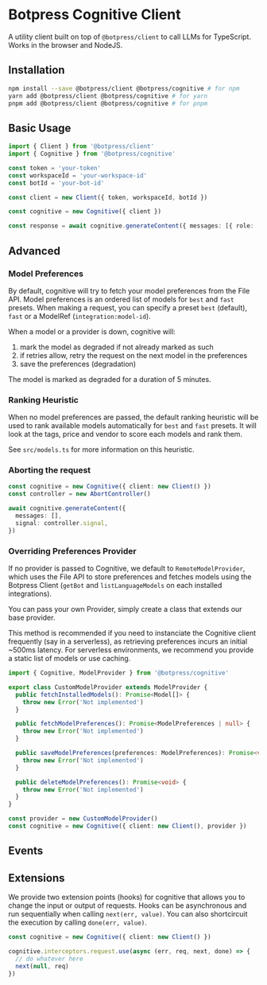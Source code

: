 # Botpress Cognitive Client

A utility client built on top of `@botpress/client` to call LLMs for TypeScript. Works in the browser and NodeJS.

## Installation

```bash
npm install --save @botpress/client @botpress/cognitive # for npm
yarn add @botpress/client @botpress/cognitive # for yarn
pnpm add @botpress/client @botpress/cognitive # for pnpm
```

## Basic Usage

```ts
import { Client } from '@botpress/client'
import { Cognitive } from '@botpress/cognitive'

const token = 'your-token'
const workspaceId = 'your-workspace-id'
const botId = 'your-bot-id'

const client = new Client({ token, workspaceId, botId })

const cognitive = new Cognitive({ client })

const response = await cognitive.generateContent({ messages: [{ role: 'user', content: 'Hello!' }] })
```

## Advanced

### Model Preferences

By default, cognitive will try to fetch your model preferences from the File API.
Model preferences is an ordered list of models for `best` and `fast` presets.
When making a request, you can specify a preset `best` (default), `fast` or a ModelRef (`integration:model-id`).

When a model or a provider is down, cognitive will:

1. mark the model as degraded if not already marked as such
2. if retries allow, retry the request on the next model in the preferences
3. save the preferences (degradation)

The model is marked as degraded for a duration of 5 minutes.

### Ranking Heuristic

When no model preferences are passed, the default ranking heuristic will be used to rank available models automatically for `best` and `fast` presets.
It will look at the tags, price and vendor to score each models and rank them.

See `src/models.ts` for more information on this heuristic.

### Aborting the request

```ts
const cognitive = new Cognitive({ client: new Client() })
const controller = new AbortController()

await cognitive.generateContent({
  messages: [],
  signal: controller.signal,
})
```

### Overriding Preferences Provider

If no provider is passed to Cognitive, we default to `RemoteModelProvider`, which uses the File API to store preferences and fetches models using the Botpress Client (`getBot` and `listLanguageModels` on each installed integrations).

You can pass your own Provider, simply create a class that extends our base provider.

This method is recommended if you need to instanciate the Cognitive client frequently (say in a serverless), as retrieving preferences incurs an initial ~500ms latency.
For serverless environments, we recommend you provide a static list of models or use caching.

```ts
import { Cognitive, ModelProvider } from '@botpress/cognitive'

export class CustomModelProvider extends ModelProvider {
  public fetchInstalledModels(): Promise<Model[]> {
    throw new Error('Not implemented')
  }

  public fetchModelPreferences(): Promise<ModelPreferences | null> {
    throw new Error('Not implemented')
  }

  public saveModelPreferences(preferences: ModelPreferences): Promise<void> {
    throw new Error('Not implemented')
  }

  public deleteModelPreferences(): Promise<void> {
    throw new Error('Not implemented')
  }
}

const provider = new CustomModelProvider()
const cognitive = new Cognitive({ client: new Client(), provider })
```

## Events

## Extensions

We provide two extension points (hooks) for cognitive that allows you to change the input or output of requests.
Hooks can be asynchronous and run sequentially when calling `next(err, value)`.
You can also shortcircuit the execution by calling `done(err, value)`.

```ts
const cognitive = new Cognitive({ client: new Client() })

cognitive.interceptors.request.use(async (err, req, next, done) => {
  // do whatever here
  next(null, req)
})
```
